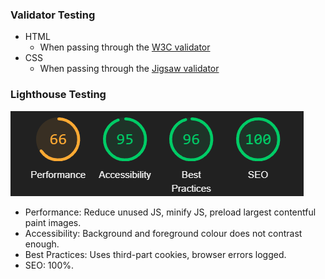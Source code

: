 ### Validator Testing

- HTML
  - When passing through the [W3C validator](src/assets/readme/validator/w3c.png)
- CSS
  - When passing through the [Jigsaw validator]()


### Lighthouse Testing

![Screenshot of Lighthouse texting results](src/assets/readme/validator/lighthouse.png)

- Performance: Reduce unused JS, minify JS, preload largest contentful paint images.
- Accessibility: Background and foreground colour does not contrast enough.
- Best Practices: Uses third-part cookies, browser errors logged.
- SEO: 100%.